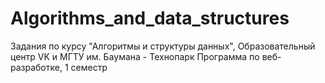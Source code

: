 # Algorithms_and_data_structures
 Задания по курсу "Алгоритмы и структуры данных", Образовательный центр VK и МГТУ им. Баумана - Технопарк Программа по веб-разработке, 1 семестр
